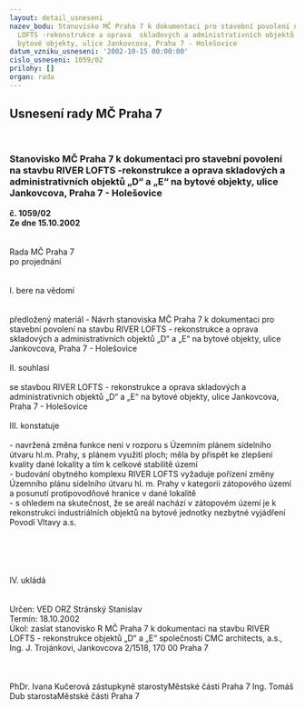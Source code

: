 ```yaml
---
layout: detail_usneseni
nazev_bodu: Stanovisko MČ Praha 7 k dokumentaci pro stavební povolení na stavbu RIVER
  LOFTS -rekonstrukce a oprava  skladových a administrativních objektů „D“ a „E“ na
  bytové objekty, ulice Jankovcova, Praha 7 - Holešovice
datum_vzniku_usneseni: '2002-10-15 00:00:00'
cislo_usneseni: 1059/02
prilohy: []
organ: rada
---
```

<div id="ucUsn_pList" class="usn">
	<span><h2>Usnesení rady MČ Praha 7 </h2>
<br></span><div class="standBody">
<span><h3>Stanovisko MČ Praha 7 k dokumentaci pro stavební povolení na stavbu RIVER LOFTS -rekonstrukce a oprava  skladových a administrativních objektů „D“ a „E“ na bytové objekty, ulice Jankovcova, Praha 7 - Holešovice</h3></span><div class="center">
		<strong>č. 1059/02</strong><br>
	</div>
<div class="center">
		<strong>Ze dne 15.10.2002</strong><br><br>
	</div>
<br>Rada MČ Praha 7<br>po projednání<br><br><br>I.	bere na vědomí<br><br> <br>předložený materiál - Návrh stanoviska MČ Praha 7 k dokumentaci pro stavební povolení na stavbu  RIVER LOFTS - rekonstrukce a oprava  skladových a administrativních objektů „D“ a „E“ na bytové objekty, ulice Jankovcova, Praha 7 - Holešovice<br><br>II.	souhlasí <br><br>se stavbou  RIVER LOFTS - rekonstrukce a oprava  skladových a administrativních objektů „D“ a „E“ na bytové objekty, ulice Jankovcova, Praha 7 - Holešovice<br><br>III.	konstatuje<br><br>- navržená změna funkce není v rozporu s Územním plánem sídelního útvaru hl.m. Prahy, s plánem využití ploch; měla by přispět ke zlepšení kvality dané lokality a tím k celkové stabilitě území<br>- budování obytného komplexu RIVER LOFTS vyžaduje pořízení změny Územního plánu sídelního útvaru hl. m. Prahy v kategorii zátopového území a posunutí protipovodňové hranice v dané lokalitě<br>- s ohledem na skutečnost, že se areál nachází v zátopovém území je k rekonstrukci industriálních objektů na bytové jednotky nezbytné vyjádření Povodí Vltavy a.s.<br><br><br><br><br><br>IV.	ukládá <br><br> <br>Určen:	VED ORZ  Stránský Stanislav<br>Termín: 18.10.2002<br>Úkol:	zaslat stanovisko R MČ Praha 7 k dokumentaci na stavbu RIVER LOFTS - rekonstrukce objektů „D“ a „E“ společnosti CMC architects, a.s., Ing. J. Trojánkovi, Jankovcova 2/1518, 170 00 Praha 7<br> <br> <br>	<br>PhDr. Ivana Kučerová zástupkyně starostyMěstské části Praha 7	Ing. Tomáš Dub starostaMěstské části Praha 7<br>	<br><br>
</div>
</div>